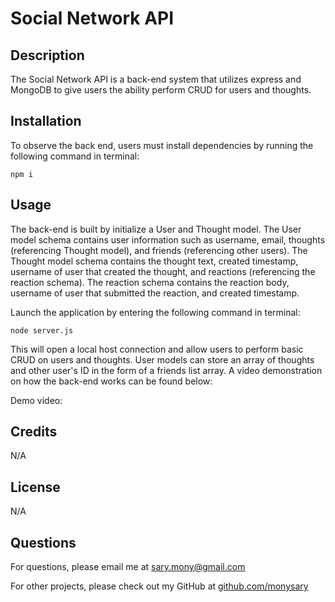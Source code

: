 # Social Network API

## Description
The Social Network API is a back-end system that utilizes express and MongoDB to give users the ability perform CRUD for users and thoughts.

## Installation
To observe the back end, users must install dependencies by running the following command in terminal: 
```
npm i
```

## Usage
The back-end is built by initialize a User and Thought model. The User model schema contains user information such as username, email, thoughts (referencing Thought model), and friends (referencing other users). The Thought model schema contains the thought text, created timestamp, username of user that created the thought, and reactions (referencing the reaction schema). The reaction schema contains the reaction body, username of user that submitted the reaction, and created timestamp.

Launch the application by entering the following command in terminal:
```
node server.js
```
This will open a local host connection and allow users to perform basic CRUD on users and thoughts. User models can store an array of thoughts and other user's ID in the form of a friends list array. A video demonstration on how the back-end works can be found below:

Demo video: 

## Credits
N/A

## License
N/A

## Questions
For questions, please email me at sary.mony@gmail.com

For other projects, please check out my GitHub at [github.com/monysary](github.com/monysary)